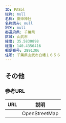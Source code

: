 ```yaml
---
ID: PASbl
総称: null
名称: 庚申神社
名称読み: null
別名: null
都道府県: 千葉県
区域: 山武市
緯度: 35.5830898
経度: 140.4350416
郵便番号: 2891306
住所: 千葉県山武市白幡１６５６
---
```


## その他

### 参考URL

| URL | 説明          |
| --- | ------------- |
|     | OpenStreetMap |
